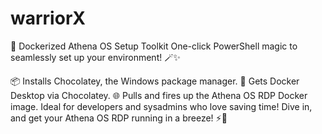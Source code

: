 # warriorX
🚀 Dockerized Athena OS Setup Toolkit
One-click PowerShell magic to seamlessly set up your environment! 🪄✨

📦 Installs Chocolatey, the Windows package manager.
🐳 Gets Docker Desktop via Chocolatey.
🌐 Pulls and fires up the Athena OS RDP Docker image.
Ideal for developers and sysadmins who love saving time! Dive in, and get your Athena OS RDP running in a breeze! ⚡️💼


